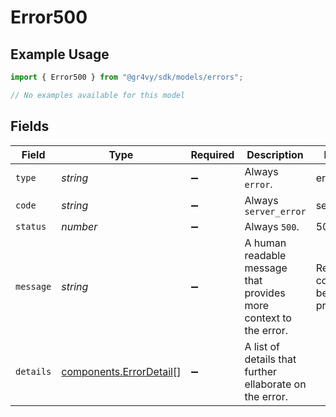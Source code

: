 # Error500

## Example Usage

```typescript
import { Error500 } from "@gr4vy/sdk/models/errors";

// No examples available for this model
```

## Fields

| Field                                                              | Type                                                               | Required                                                           | Description                                                        | Example                                                            |
| ------------------------------------------------------------------ | ------------------------------------------------------------------ | ------------------------------------------------------------------ | ------------------------------------------------------------------ | ------------------------------------------------------------------ |
| `type`                                                             | *string*                                                           | :heavy_minus_sign:                                                 | Always `error`.                                                    | error                                                              |
| `code`                                                             | *string*                                                           | :heavy_minus_sign:                                                 | Always `server_error`                                              | server_error                                                       |
| `status`                                                           | *number*                                                           | :heavy_minus_sign:                                                 | Always `500`.                                                      | 500                                                                |
| `message`                                                          | *string*                                                           | :heavy_minus_sign:                                                 | A human readable message that provides more context to the error.  | Request could not be processed                                     |
| `details`                                                          | [components.ErrorDetail](../../models/components/errordetail.md)[] | :heavy_minus_sign:                                                 | A list of details that further ellaborate on the error.            |                                                                    |